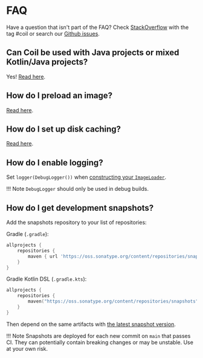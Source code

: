 # FAQ

Have a question that isn't part of the FAQ? Check [StackOverflow](https://stackoverflow.com/questions/tagged/coil) with the tag #coil or search our [Github issues](https://github.com/coil-kt/coil/issues).

## Can Coil be used with Java projects or mixed Kotlin/Java projects?

Yes! [Read here](java_compatibility.md).

## How do I preload an image?

[Read here](getting_started.md#preloading).

## How do I set up disk caching?

[Read here](image_loaders.md#caching).

## How do I enable logging?

Set `logger(DebugLogger())` when [constructing your `ImageLoader`](../getting_started/#singleton).

!!! Note
    `DebugLogger` should only be used in debug builds.

## How do I get development snapshots?

Add the snapshots repository to your list of repositories:

Gradle (`.gradle`):

```groovy
allprojects {
    repositories {
        maven { url 'https://oss.sonatype.org/content/repositories/snapshots/' }
    }
}
```

Gradle Kotlin DSL (`.gradle.kts`):

```kotlin
allprojects {
    repositories {
        maven("https://oss.sonatype.org/content/repositories/snapshots")
    }
}
```

Then depend on the same artifacts with [the latest snapshot version](https://github.com/coil-kt/coil/blob/main/gradle.properties#L19).

!!! Note
    Snapshots are deployed for each new commit on `main` that passes CI. They can potentially contain breaking changes or may be unstable. Use at your own risk.
